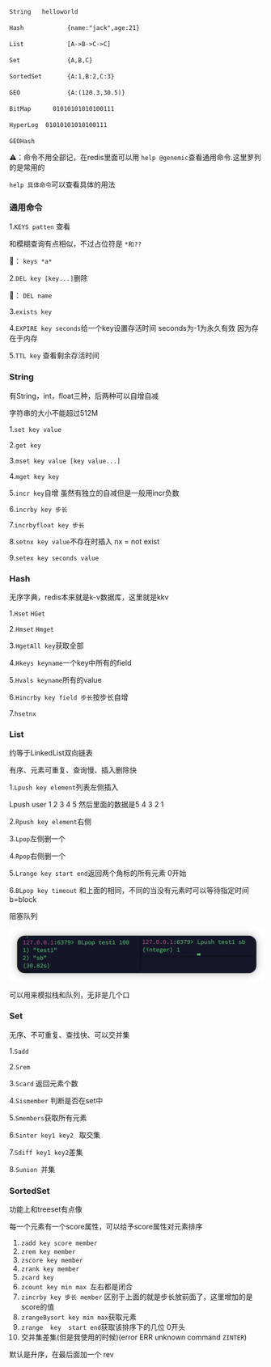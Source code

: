```
String   helloworld

Hash			{name:"jack",age:21}

List			[A->B->C->C]

Set				{A,B,C}

SortedSet		{A:1,B:2,C:3}

GEO 			{A:(120.3,30.5)}

BitMap		01010101010100111

HyperLog  01010101010100111

GEOHash
```

⚠️：命令不用全部记，在redis里面可以用 `help @genemic`查看通用命令.这里罗列的是常用的

`help 具体命令`可以查看具体的用法

### 通用命令

1.`KEYS patten` 查看  

和模糊查询有点相似，不过占位符是 `*和??` 

🌰： `keys *a*`

2.`DEL key [key...]`删除

🌰： `DEL name`

3.`exists key` 

4.`EXPIRE key seconds`给一个key设置存活时间  seconds为-1为永久有效 因为存在于内存

5.`TTL key` 查看剩余存活时间

### String

有String，int，float三种，后两种可以自增自减

字符串的大小不能超过512M

1.`set key value`

2.`get key`

3.`mset key value [key value...]`

4.`mget key key `

5.`incr key`自增  虽然有独立的自减但是一般用incr负数

6.`incrby key 步长`

7.`incrbyfloat key 步长`

8.`setnx key value`不存在时插入  nx = not exist

9.`setex key seconds value`

### Hash

无序字典，redis本来就是k-v数据库，这里就是kkv

1.`Hset` `HGet`

2.`Hmset` `Hmget`

3.`HgetAll key`获取全部

4.`Hkeys keyname`一个key中所有的field 

5.`Hvals keyname`所有的value

6.`Hincrby key field 步长`按步长自增

7.`hsetnx`

### List

约等于LinkedList双向链表

有序、元素可重复、查询慢、插入删除快

1.`Lpush key element`列表左侧插入

Lpush user 1 2 3 4 5  然后里面的数据是5 4 3 2 1

2.`Rpush key element`右侧

3.`Lpop`左侧删一个

4.`Rpop`右侧删一个

5.`Lrange key start end`返回两个角标的所有元素 0开始

6.`BLpop key timeout` 和上面的相同，不同的当没有元素时可以等待指定时间 b=block

阻塞队列

![image-20240813143328499](命令-数据类型.assets/image-20240813143328499.png)

可以用来模拟栈和队列，无非是几个口

### Set

无序、不可重复、查找快、可以交并集

1.`Sadd`

 2.`Srem`

 3.`Scard` 返回元素个数 

4.`Sismember` 判断是否在set中

5.`Smembers`获取所有元素

6.`Sinter key1 key2 `  取交集

7.`Sdiff key1 key2`差集

8.`Sunion `并集

### SortedSet

功能上和treeset有点像

每一个元素有一个score属性，可以给予score属性对元素排序

1. `zadd key score member`
2. `zrem key member`
3. `zscore key member` 
4. `zrank key member`
5. `zcard key `
6. `zcount key min max `左右都是闭合
7. `zincrby key 步长 member`  区别于上面的就是步长放前面了，这里增加的是score的值
8. `zrangeBysort key min max`获取元素
9. `zrange  key  start end`获取该排序下的几位 0开头
10. 交并集差集(但是我使用的时候)(error ERR unknown command `ZINTER`)

默认是升序，在最后面加一个 rev